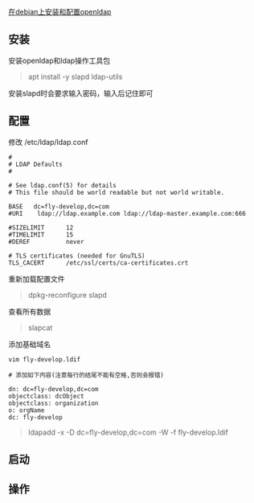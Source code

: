 [在debian上安装和配置openldap](https://computingforgeeks.com/how-to-install-and-configure-openldap-server-on-debian/)

## 安装

安装openldap和ldap操作工具包

> apt install -y slapd ldap-utils 

安装slapd时会要求输入密码，输入后记住即可

## 配置
修改  /etc/ldap/ldap.conf
```
#
# LDAP Defaults
#

# See ldap.conf(5) for details
# This file should be world readable but not world writable.

BASE   dc=fly-develop,dc=com
#URI    ldap://ldap.example.com ldap://ldap-master.example.com:666

#SIZELIMIT      12
#TIMELIMIT      15
#DEREF          never

# TLS certificates (needed for GnuTLS)
TLS_CACERT      /etc/ssl/certs/ca-certificates.crt
```

重新加载配置文件

> dpkg-reconfigure slapd

查看所有数据
> slapcat


添加基础域名
```
vim fly-develop.ldif

# 添加如下内容(注意每行的结尾不能有空格,否则会报错)

dn: dc=fly-develop,dc=com
objectclass: dcObject
objectclass: organization
o: orgName
dc: fly-develop
```

> ldapadd -x -D dc=fly-develop,dc=com -W -f fly-develop.ldif


## 启动



## 操作


